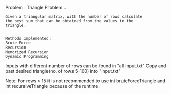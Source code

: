 Problem : Triangle Problem...
	
	Given a triangular matrix, with the number of rows calculate 
	the best sum that can be obtained from the values in the 
	triangle.


	Methods Implemented:
	Brute Force
	Recursion
	Memorized Recursion
	Dynamic Programming



Inputs with different number of rows can be found in "all input.txt"
Copy and past desired triangle(no. of rows 5-100) into "input.txt"

Note: For rows > 15 it is not recommended to use int bruteForceTriangle and int recursiveTriangle because of the runtime.